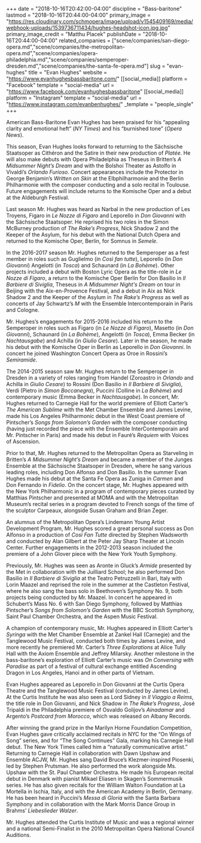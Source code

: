 +++
date = "2018-10-16T20:42:00-04:00"
discipline = "Bass-baritone"
lastmod = "2018-10-16T20:44:00-04:00"
primary_image = "https://res.cloudinary.com/schmopera/image/upload/v1545409169/media/webhook-uploads/1539736711434/hughes-headshot-icon.jpg.jpg"
primary_image_credit = "Matthu Placek"
publishDate = "2018-10-16T20:44:00-04:00"
related_companies = ["scene/companies/san-diego-opera.md","scene/companies/the-metropolitan-opera.md","scene/companies/opera-philadelphia.md","scene/companies/semperoper-dresden.md","scene/companies/the-santa-fe-opera.md"]
slug = "evan-hughes"
title = "Evan Hughes"
website = "https://www.evanhughesbassbaritone.com/"
[[social_media]]
platform = "Facebook"
template = "social-media"
url = "https://www.facebook.com/evanhughesbassbaritone"
[[social_media]]
platform = "Instagram"
template = "social-media"
url = "https://www.instagram.com/evanbenhughes/"
_template = "people_single"
+++

American Bass-Baritone Evan Hughes has been praised for his “appealing clarity and emotional heft” (*NY Times*) and his “burnished tone” (*Opera News*). 

This season, Evan Hughes looks forward to returning to the Sächsische Staatsoper as Cithéron and the Satire in their new production of *Platée*. He will also make debuts with Opera Philadelphia as Theseus in Britten’s *A Midsummer Night’s Dream* and with the Bolshoi Theater as Astolfo in Vivaldi’s *Orlando Furioso*. Concert appearances include the Protector in George Benjamin’s *Written on Skin* at the Elbphilharmonie and the Berlin Philharmonie with the composer conducting and a solo recital in Toulouse. Future engagements will include returns to the Komische Oper and a debut at the Aldeburgh Festival.

Last season Mr. Hughes was heard as Narbal in the new production of Les Troyens, Figaro in *Le Nozze di Figaro* and Leporello in *Don Giovanni* with the Sächsische Staatsoper. He reprised his two roles in the Simon McBurney production of *The Rake’s Progress*, Nick Shadow 2 and the Keeper of the Asylum, for his debut with the National Dutch Opera and returned to the Komische Oper, Berlin, for Somnus in *Semele*. 

In the 2016-2017 season Mr. Hughes returned to the Semperoper as a fest member in roles such as Guglielmo (in *Così fan tutte*), Leporello (in *Don Giovanni*) Angelotti (in *Tosca*) and Schaunard (in *La Bohème*). Other projects included a debut with Boston Lyric Opera as the title-role in *Le Nozze di Figaro*, a return to the Komische Oper Berlin for Don Basilio in *Il Barbiere di Siviglia*, Theseus in *A Midsummer Night's Dream* on tour in Beijing with the Aix-en-Provence Festival, and a debut in Aix as Nick Shadow 2 and the Keeper of the Asylum in *The Rake’s Progress* as well as concerts of Jay Schwartz’s *M* with the Ensemble Intercontemporain in Paris and Cologne.

Mr. Hughes’s engagements for 2015-2016 included his return to the Semperoper in roles such as Figaro (in *Le Nozze di Figaro*), Masetto (in *Don Giovanni*), Schaunard (in *La Bohème*), Angelotti (in *Tosca*), Emma Becker (in *Nachtausgabe*) and Achilla (in *Giulio Cesare*). Later in the season, he made his debut with the Komische Oper in Berlin as Leporello in *Don Giovanni*. In concert he joined Washington Concert Opera as Oroe in Rossini’s *Semiramide*.

The 2014-2015 season saw Mr. Hughes return to the Semperoper in Dresden in a variety of roles ranging from Handel (Zoroastro in *Orlando* and Achilla in *Giulio Cesare*) to Rossini (Don Basilio in *Il Barbiere di Siviglia*), Verdi (Pietro in *Simon Boccanegra*), Puccini (Colline in *La Bohème*) and contemporary music (Emma Becker in *Nachtausgabe*). In concert, Mr. Hughes returned to Carnegie Hall for the world premiere of Elliott Carter’s *The American Sublime* with the Met Chamber Ensemble and James Levine, made his Los Angeles Philharmonic debut in the West Coast premiere of Pintscher’s *Songs from Solomon’s Garden* with the composer conducting (having just recorded the piece with the Ensemble InterContemporain and Mr. Pintscher in Paris) and made his debut in Fauré’s *Requiem* with Voices of Ascension. 

Prior to that, Mr. Hughes returned to the Metropolitan Opera as Starveling in Britten’s *A Midsummer Night’s Dream* and became a member of the Junges Ensemble at the Sächsische Staatsoper in Dresden, where he sang various leading roles, including Don Alfonso and Don Basilio. In the summer Evan Hughes made his debut at the Santa Fe Opera as Zuniga in *Carmen* and Don Fernando in *Fidelio*. On the concert stage, Mr. Hughes appeared with the New York Philharmonic in a program of contemporary pieces curated by Matthias Pintscher and presented at MOMA and with the Metropolitan Museum’s recital series in a program devoted to French songs of the time of the sculptor Carpeaux, alongside Susan Graham and Brian Zeger.

An alumnus of the Metropolitan Opera’s Lindemann Young Artist Development Program, Mr. Hughes scored a great personal success as Don Alfonso in a production of *Così Fan Tutte* directed by Stephen Wadsworth and conducted by Alan Gilbert at the Peter Jay Sharp Theater at Lincoln Center. Further engagements in the 2012-2013 season included the premiere of a John Glover piece with the New York Youth Symphony. 

Previously, Mr. Hughes was seen as Aronte in Gluck’s *Armide* presented by the Met in collaboration with the Juilliard School; he also performed Don Basilio in *Il Barbiere di Siviglia* at the Teatro Petruzzelli in Bari, Italy with Lorin Maazel and reprised the role in the summer at the Castleton Festival, where he also sang the bass solo in Beethoven’s Symphony No. 9, both projects being conducted by Mr. Maazel. In concert he appeared in Schubert’s Mass No. 6 with San Diego Symphony, followed by Matthias Pintscher’s *Songs from Solomon’s Garden* with the BBC Scottish Symphony, Saint Paul Chamber Orchestra, and the Aspen Music Festival.

A champion of contemporary music, Mr. Hughes appeared in Elliott Carter’s *Syringa* with the Met Chamber Ensemble at Zankel Hall (Carnegie) and the Tanglewood Music Festival, conducted both times by James Levine, and more recently he premiered Mr. Carter’s *Three Explorations* at Alice Tully Hall with the Axiom Ensemble and Jeffrey Milarsky. Another milestone in the bass-baritone’s exploration of Elliott Carter’s music was *On Conversing with Paradise* as part of a festival of cultural exchange entitled Ascending Dragon in Los Angeles, Hanoi and in other parts of Vietnam.

Evan Hughes appeared as Leporello in Don Giovanni at the Curtis Opera Theatre and the Tanglewood Music Festival (conducted by James Levine). At the Curtis Institute he was also seen as Lord Sidney in *Il Viaggio a Reims*, the title role in Don Giovanni, and Nick Shadow in *The Rake’s Progress*, José Tripaldi in the Philadelphia premiere of Osvaldo Golijov’s *Ainadamar* and Argento’s *Postcard from Morocco*, which was released on Albany Records.

After winning the grand prize in the Marilyn Horne Foundation Competition, Evan Hughes gave critically acclaimed recitals in NYC for the “On Wings of Song” series, and for “The Song Continues” Gala, marking his Carnegie Hall debut. The New York Times called him a “naturally communicative artist.” Returning to Carnegie Hall in collaboration with Dawn Upshaw and Ensemble ACJW, Mr. Hughes sang David Bruce’s Klezmer-inspired Piosenki, led by Stephen Prutsman. He also performed the work alongside Ms. Upshaw with the St. Paul Chamber Orchestra. He made his European recital debut in Denmark with pianist Mikael Eliasen in Skagen’s Sommermusik series. He has also given recitals for the William Walton Foundation at La Mortella in Ischia, Italy, and with the American Academy in Berlin, Germany. He has been heard in Puccini’s *Messa di Gloria* with the Santa Barbara Symphony and in collaboration with the Mark Morris Dance Group in Brahms’ *Liebeslieder Walzer*.

Mr. Hughes attended the Curtis Institute of Music and was a regional winner and a national Semi-Finalist in the 2010 Metropolitan Opera National Council Auditions.
